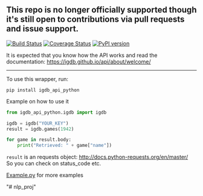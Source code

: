 ## This repo is no longer officially supported though it's still open to contributions via pull requests and issue support.

[![Build Status](https://travis-ci.org/igdb/igdb_api_python.svg?branch=master)](https://travis-ci.org/igdb/igdb_api_python)
[![Coverage Status](https://coveralls.io/repos/github/igdb/igdb_api_python/badge.svg?branch=master)](https://coveralls.io/github/igdb/igdb_api_python?branch=master)
[![PyPI version](https://badge.fury.io/py/igdb-api-python.svg)](https://badge.fury.io/py/igdb-api-python)

It is expected that you know how the API works and read the documentation: https://igdb.github.io/api/about/welcome/

-------------

To use this wrapper, run:

`pip install igdb_api_python`

Example on how to use it

```python
from igdb_api_python.igdb import igdb

igdb = igdb("YOUR_KEY")
result = igdb.games(1942)

for game in result.body:
    print("Retrieved: " + game["name"])
```
`result` is an requests object: http://docs.python-requests.org/en/master/  
So you can check on status_code etc.

[Example.py](https://github.com/igdb/igdb_api_python/blob/master/example.py) for more examples

"# nlp_proj" 
